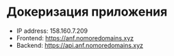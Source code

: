 # Докеризация приложения

- IP address: 158.160.7.209
- Frontend: https://anf.nomoredomains.xyz
- Backend: https://api.anf.nomoredomains.xyz
